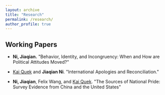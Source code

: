 ```yaml
---
layout: archive
title: "Research"
permalink: /research/
author_profile: true
---
```


## Working Papers 

  * **Ni, Jiaqian.** "Behavior, Identity, and Incongruency: When and How are Political Attitudes Moved?"

  * [Kai Quek](https://ppaweb.hku.hk/f/quek) and **Jiaqian Ni**. "International Apologies and Reconciliation."
  
  * **Ni, Jiaqian**, Felix Wang, and [Kai Quek](https://ppaweb.hku.hk/f/quek). "The Sources of National Pride: Survey Evidence from China and the United States"
       
